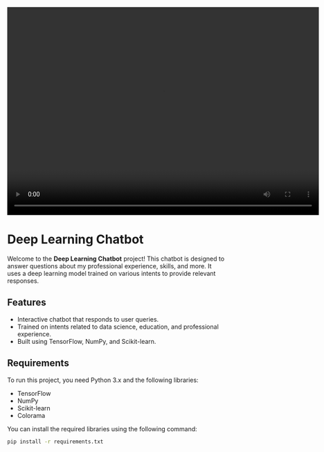 <video width="720" height="480" controls autoplay loop>
  <source src="videos/video.mp4" type="video/mp4">
  Your browser does not support the video tag.
</video>



# Deep Learning Chatbot

Welcome to the **Deep Learning Chatbot** project! This chatbot is designed to answer questions about my professional experience, skills, and more. It uses a deep learning model trained on various intents to provide relevant responses.

## Features
- Interactive chatbot that responds to user queries.
- Trained on intents related to data science, education, and professional experience.
- Built using TensorFlow, NumPy, and Scikit-learn.

## Requirements
To run this project, you need Python 3.x and the following libraries:

- TensorFlow
- NumPy
- Scikit-learn
- Colorama

You can install the required libraries using the following command:

```bash
pip install -r requirements.txt

